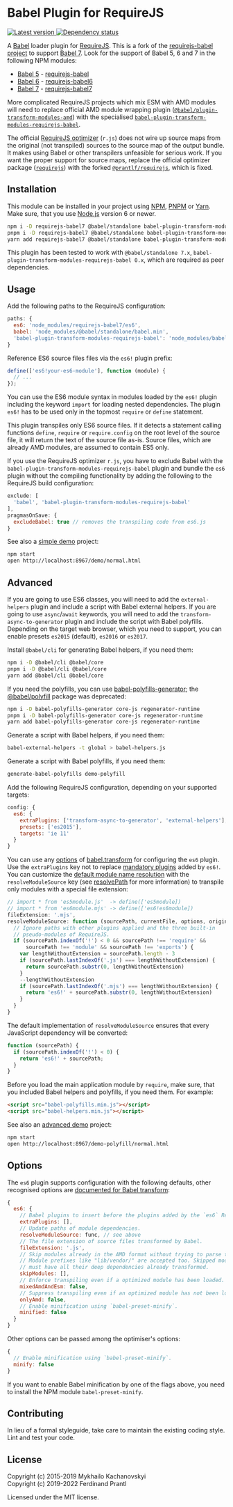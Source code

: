 # Babel Plugin for RequireJS

[![Latest version](https://img.shields.io/npm/v/requirejs-babel7)
 ![Dependency status](https://img.shields.io/librariesio/release/npm/requirejs-babel7)
](https://www.npmjs.com/package/requirejs-babel7)

A [Babel] loader plugin for [RequireJS]. This is a fork of the [requirejs-babel project] to support [Babel 7]. Look for the support of Babel 5, 6 and 7 in the following NPM modules:

* [Babel 5] - [requirejs-babel]
* [Babel 6] - [requirejs-babel6]
* [Babel 7] - [requirejs-babel7]

More complicated RequireJS projects which mix ESM with AMD modules will need to replace official AMD module wrapping plugin ([`@babel/plugin-transform-modules-amd`]) with the specialised  [`babel-plugin-transform-modules-requirejs-babel`].

The official [RequireJS optimizer] (`r.js`) does not wire up source maps from the original (not transpiled) sources to the source map of the output bundle. It makes using Babel or other transpilers unfeasible for serious work. If you want the proper support for source maps, replace the official optimizer package ([`requirejs`]) with the forked [`@prantlf/requirejs`], which is fixed.

## Installation

This module can be installed in your project using [NPM], [PNPM] or [Yarn]. Make sure, that you use [Node.js] version 6 or newer.

```sh
npm i -D requirejs-babel7 @babel/standalone babel-plugin-transform-modules-requirejs-babel
pnpm i -D requirejs-babel7 @babel/standalone babel-plugin-transform-modules-requirejs-babel
yarn add requirejs-babel7 @babel/standalone babel-plugin-transform-modules-requirejs-babel
```

This plugin has been tested to work with `@babel/standalone 7.x`, `babel-plugin-transform-modules-requirejs-babel 0.x`, which are required as peer dependencies.

## Usage

Add the following paths to the RequireJS configuration:

```javascript
paths: {
  es6: 'node_modules/requirejs-babel7/es6',
  babel: 'node_modules/@babel/standalone/babel.min',
  'babel-plugin-transform-modules-requirejs-babel': 'node_modules/babel-plugin-transform-modules-requirejs-babel/index'
}
```

Reference ES6 source files files via the `es6!` plugin prefix:

```javascript
define(['es6!your-es6-module'], function (module) {
  // ...
});
```

You can use the ES6 module syntax in modules loaded by the `es6!` plugin including the keyword `import` for loading nested dependencies. The plugin `es6!` has to be used only in the topmost `require` or `define` statement.

This plugin transpiles only ES6 source files. If it detects a statement calling functions `define`, `require` or `require.config` on the root level of the source file, it will return the text of the source file as-is. Source files, which are already AMD modules, are assumed to contain ES5 only.

If you use the RequireJS optimizer `r.js`, you have to exclude Babel with the `babel-plugin-transform-modules-requirejs-babel` plugin and bundle the `es6` plugin without the compiling functionality by adding the following to the RequireJS build configuration:

```js
exclude: [
  'babel', 'babel-plugin-transform-modules-requirejs-babel'
],
pragmasOnSave: {
  excludeBabel: true // removes the transpiling code from es6.js
}
```

See also a [simple demo] project:

```sh
npm start
open http://localhost:8967/demo/normal.html
```

## Advanced

If you are going to use ES6 classes, you will need to add the `external-helpers` plugin and include a script with Babel external helpers. If you are going to use `async`/`await` keywords, you will need to add the `transform-async-to-generator` plugin and include the script with Babel polyfills. Depending on the target web browser, which you need to support, you can enable presets `es2015` (default), `es2016` or `es2017`.

Install `@babel/cli` for generating Babel helpers, if you need them:

```sh
npm i -D @babel/cli @babel/core
pnpm i -D @babel/cli @babel/core
yarn add @babel/cli @babel/core
```

If you need the polyfills, you can use [babel-polyfills-generator]; the [@babel/polyfill] package was deprecated:

```sh
npm i -D babel-polyfills-generator core-js regenerator-runtime
pnpm i -D babel-polyfills-generator core-js regenerator-runtime
yarn add babel-polyfills-generator core-js regenerator-runtime
```

Generate a script with Babel helpers, if you need them:

```sh
babel-external-helpers -t global > babel-helpers.js
```

Generate a script with Babel polyfills, if you need them:

```sh
generate-babel-polyfills demo-polyfill
```

Add the following RequireJS configuration, depending on your supported targets:

```js
config: {
  es6: {
    extraPlugins: ['transform-async-to-generator', 'external-helpers'],
    presets: ['es2015'],
    targets: 'ie 11'
  }
}
```

You can use any [options] of [babel.transform] for configuring the `es6` plugin. Use the `extraPlugins` key not to replace [mandatory plugins] added by `es6!`. You can customize the [default module name resolution] with the `resolveModuleSource` key (see [resolvePath] for more information) to transpile only modules with a special file extension:

```js
// import * from 'es5module.js'  -> define(['es5module])
// import * from 'es6module.mjs' -> define(['es6!es6module])
fileExtension: '.mjs',
resolveModuleSource: function (sourcePath, currentFile, options, originalResolvePath) {
  // Ignore paths with other plugins applied and the three built-in
  // pseudo-modules of RequireJS.
  if (sourcePath.indexOf('!') < 0 && sourcePath !== 'require' &&
      sourcePath !== 'module' && sourcePath !== 'exports') {
    var lengthWithoutExtension = sourcePath.length - 3
    if (sourcePath.lastIndexOf('.js') === lengthWithoutExtension) {
      return sourcePath.substr(0, lengthWithoutExtension)
    }
    --lengthWithoutExtension
    if (sourcePath.lastIndexOf('.mjs') === lengthWithoutExtension) {
      return 'es6!' + sourcePath.substr(0, lengthWithoutExtension)
    }
  }
}
```

The default implementation of `resolveModuleSource` ensures that every JavaScript dependency will be converted:

```js
function (sourcePath) {
  if (sourcePath.indexOf('!') < 0) {
    return 'es6!' + sourcePath;
  }
}
```

Before you load the main application module by `require`, make sure, that you included Babel helpers and polyfills, if you need them. For example:

```html
<script src="babel-polyfills.min.js"></script>
<script src="babel-helpers.min.js"></script>
```

See also an [advanced demo] project:

```sh
npm start
open http://localhost:8967/demo-polyfill/normal.html
```

## Options

The `es6` plugin supports configuration with the following defaults, other recognised options are [documented for Babel transform]:

```js
{
  es6: {
    // Babel plugins to insert before the plugins added by the `es6` RequireJS plugin.
    extraPlugins: [],
    // Update paths of module dependencies.
    resolveModuleSource: func, // see above
    // The file extension of source files transformed by Babel.
    fileExtension: '.js',
    // Skip modules already in the AMD format without trying to parse them.
    // Module prefixes like "lib/vendor/" are accepted too. Skipped modules
    // must have all their deep dependencies already transformed.
    skipModules: [],
    // Enforce transpiling even if a optimized module has been loaded.
    mixedAmdAndEsm: false,
    // Suppress transpiling even if an optimized module has not been loaded yet.
    onlyAmd: false,
    // Enable minification using `babel-preset-minify`.
    minified: false
  }
}
```

Other options can be passed among the optimiser's options:

```js
{
  // Enable minification using `babel-preset-minify`.
  minify: false
}
```

If you want to enable Babel minification by one of the flags above, you need to install the NPM module `babel-preset-minify`.

## Contributing

In lieu of a formal styleguide, take care to maintain the existing coding style. Lint and test your code.

## License

Copyright (c) 2015-2019 Mykhailo Kachanovskyi<br>
Copyright (c) 2019-2022 Ferdinand Prantl

Licensed under the MIT license.

[Babel]: https://babeljs.io/
[Babel 5]: https://babeljs.io/blog/2015/03/31/5.0.0
[Babel 6]: https://babeljs.io/blog/2015/10/29/6.0.0
[Babel 7]: https://babeljs.io/blog/2018/08/27/7.0.0
[RequireJS]: http://requirejs.org
[RequireJS optimizer]: https://requirejs.org/docs/optimization.html
[requirejs-babel project]: https://github.com/mikach/requirejs-babel
[requirejs-babel]: https://www.npmjs.com/package/requirejs-babel
[requirejs-babel6]: https://www.npmjs.com/package/requirejs-babel6
[requirejs-babel7]: https://www.npmjs.com/package/requirejs-babel7
[@babel/standalone]: https://www.npmjs.com/package/@babel/standalone
[@babel/polyfill]: https://www.npmjs.com/package/@babel/polyfill
[babel-polyfills-generator]: https://www.npmjs.com/package/babel-polyfills-generator
[`requirejs`]: https://www.npmjs.com/package/requirejs
[`@prantlf/requirejs`]: https://www.npmjs.com/package/@prantlf/requirejs
[`@babel/plugin-transform-modules-amd`]: https://www.npmjs.com/package/@babel/plugin-transform-modules-amd
[`babel-plugin-transform-modules-requirejs-babel`]: https://www.npmjs.com/package/babel-plugin-transform-modules-requirejs-babel
[Node.js]: http://nodejs.org/
[NPM]: https://www.npmjs.com/
[PNPM]: https://pnpm.io/
[Yarn]: https://yarnpkg.com/
[simple demo]: https://github.com/prantlf/requirejs-babel/tree/master/demo
[advanced demo]: https://github.com/prantlf/requirejs-babel/tree/master/demo
[babel.transform]: https://babeljs.io/docs/en/babel-core#transform
[options]: https://babeljs.io/docs/en/options
[mandatory plugins]: https://github.com/prantlf/requirejs-babel/blob/master/es6.js#L48
[default module name resolution]: https://github.com/prantlf/requirejs-babel/blob/master/es6.js#L38
[resolvePath]: https://github.com/tleunen/babel-plugin-module-resolver/blob/master/DOCS.md#resolvepath
[documented for Babel transform]: https://babeljs.io/docs/en/options
